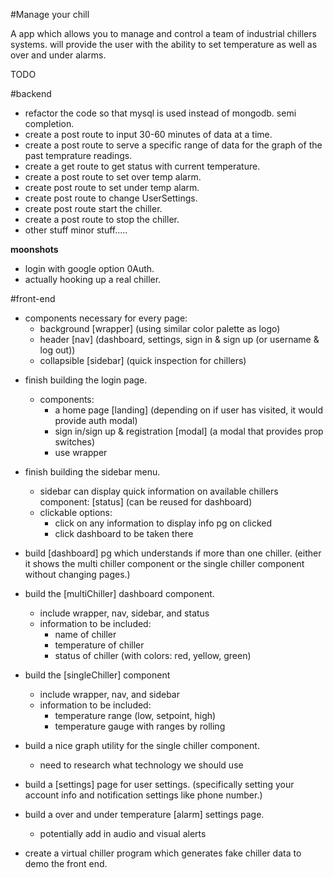 #Manage your chill

A app which allows you to manage and control a team of industrial chillers systems. will provide the user with 
the ability to set temperature as well as over and under alarms.

TODO 

#backend

* refactor the code so that mysql is used instead of mongodb. semi completion.
* create a post route to input 30-60 minutes of data at a time. 
* create a post route to serve a specific range of data for the graph of the past temprature readings.
* create a get route to get status with current temperature.
* create a post route to set over temp alarm.
* create post route to  set under temp alarm.
* create post route to change UserSettings. 
* create post route start the chiller.
* create a post route to stop the chiller.
* other stuff minor stuff.....

**moonshots**

* login with google option 0Auth.
* actually hooking up a real chiller.

#front-end

- components necessary for every page: 
    - background [wrapper] (using similar color palette as logo)
    - header [nav] (dashboard, settings, sign in & sign up (or username & log out))
    - collapsible [sidebar] (quick inspection for chillers)

* finish building the login page.
    - components:
        - a home page [landing] (depending on if user has visited, it would provide auth modal)
        - sign in/sign up & registration [modal] (a modal that provides prop switches)
        - use wrapper 

* finish building the sidebar menu.
    - sidebar can display quick information on available chillers
        component: [status] (can be reused for dashboard)
    - clickable options: 
        - click on any information to display info pg on clicked
        - click dashboard to be taken there

* build [dashboard] pg which understands if more than one chiller.
  (either it shows the multi chiller component or the single chiller component without changing pages.)

* build the [multiChiller] dashboard component.
    - include wrapper, nav, sidebar, and status
    - information to be included: 
        - name of chiller
        - temperature of chiller
        - status of chiller (with colors: red, yellow, green)

* build the [singleChiller] component 
    - include wrapper, nav, and sidebar 
    - information to be included: 
        - temperature range (low, setpoint, high)
        - temperature gauge with ranges by rolling

* build a nice graph utility for the single chiller component.
    - need to research what technology we should use

* build a [settings] page for user settings. 
    (specifically setting your account info and notification settings like phone number.)

* build a over and under temperature [alarm] settings page.
    - potentially add in audio and visual alerts

* create a virtual chiller program which generates fake chiller data to demo the front end.
